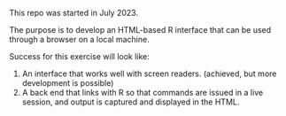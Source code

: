 This repo was started in July 2023.

The purpose is to develop an HTML-based R interface that can be used through a browser on a local machine. 


Success for this exercise will look like:

1. An interface that works well with screen readers. (achieved, but more development is possible)
2. A back end that links with R so that commands are issued in a live session, and output is captured and displayed in the HTML.
